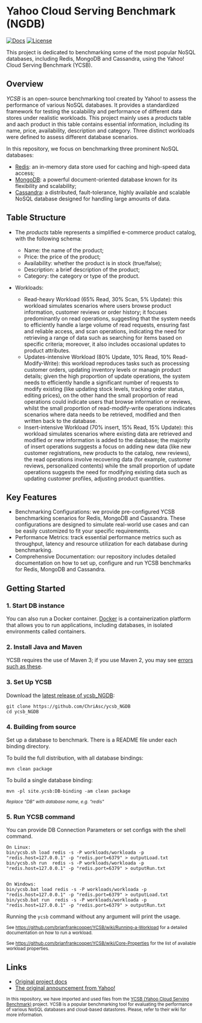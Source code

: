# Yahoo Cloud Serving Benchmark (NGDB)

[![Docs](https://img.shields.io/badge/docs-reference-blue.svg)](https://github.com/brianfrankcooper/YCSB/wiki)
[![License](https://img.shields.io/badge/license-Apache--2.0-green.svg)](https://github.com/ChriAsc/ycsb_NGDB/blob/main/LICENSE.txt)

This project is dedicated to benchmarking some of the most popular NoSQL databases, including Redis, MongoDB and Cassandra, using the Yahoo! Cloud Serving Benchmark (YCSB).


## Overview

*YCSB* is an open-source benchmarking tool created by Yahoo! to assess the performance of various NoSQL databases. It provides a standardized framework for testing the scalability and performance of different data stores under realistic workloads. This project mainly uses a *products* table and aach product in this table contains essential information, including its name, price, availability, description and category. Three distinct workloads were defined to assess different database scenarios.

In this repository, we focus on benchmarking three prominent NoSQL databases:
- [Redis](https://redis.io): an in-memory data store used for caching and high-speed data access;
- [MongoDB](https://www.mongodb.com): a powerful document-oriented database known for its flexibility and scalability;
- [Cassandra](https://cassandra.apache.org/_/index.html): a distributed, fault-tolerance, highly available and scalable NoSQL database designed for handling large amounts of data.


## Table Structure

- The *products* table represents a simplified e-commerce product catalog, with the following schema:
    - Name: the name of the product;
    - Price: the price of the product;
    - Availability: whether the product is in stock (true/false);
    - Description: a brief description of the product;
    - Category: the category or type of the product.

- Workloads:

    - Read-heavy Workload (65% Read, 30% Scan, 5% Update): this workload simulates scenarios where users browse product information, customer reviews or order history; it focuses predominantly on read operations, suggesting that the system needs to efficiently handle a large volume of read requests, ensuring fast and reliable access, and scan operations, indicating the need for retrieving a range of data such as searching for items based on specific criteria; moreover, it also includes occasional updates to product attributes.
    - Updates-intensive Workload (80% Update, 10% Read, 10% Read-Modify-Write): this workload reproduces tasks such as processing customer orders, updating inventory levels or managin product details; given the high proportion of update operations, the system needs to efficiently handle a significant number of requests to modify existing (like updating stock levels, tracking order status, editing prices), on the other hand the small proportion of read operations could indicate users that browse information or reviews, whilst the small proportion of read-modify-write operations indicates scenarios where data needs to be retrieved, modified and then written back to the database.
    - Insert-intensive Workload (70% insert, 15% Read, 15% Update): this workload simulates scenarios where existing data are retrieved and modified or new information is added to the database; the majority of insert operations suggests a focus on adding new data (like new customer registrations, new products to the catalog, new reviews), the read operations involve recovering data (for example, customer reviews, personalized contents) while the small proportion of update operations suggests the need for modifying existing data such as updating customer profiles, adjusting product quantities.

## Key Features

- Benchmarking Configurations: we provide pre-configured YCSB benchmarking scenarios for Redis, MongoDB and Cassandra. These configurations are designed to simulate real-world use cases and can be easily customized to fit your specific requirements.
- Performance Metrics: track essential performance metrics such as throughput, latency and resource utilization for each database during benchmarking.
- Comprehensive Documentation: our repository includes detailed documentation on how to set up, configure and run YCSB benchmarks for Redis, MongoDB and Cassandra.


## Getting Started

### 1. Start DB instance
You can also run a Docker container. [Docker](https://www.docker.com/) is a containerization platform that allows you to run applications, including databases, in isolated environments called containers. 

### 2. Install Java and Maven
YCSB requires the use of Maven 3; if you use Maven 2, you may see [errors such as these](https://github.com/brianfrankcooper/YCSB/issues/406).

### 3. Set Up YCSB
Download the [latest release of ycsb_NGDB](https://github.com/ChriAsc/ycsb_NGDB/releases):

    git clone https://github.com/ChriAsc/ycsb_NGDB
    cd ycsb_NGDB
    
    
### 4. Building from source
Set up a database to benchmark. There is a README file under each binding directory.

To build the full distribution, with all database bindings:

    mvn clean package

To build a single database binding:

    mvn -pl site.ycsb:DB-binding -am clean package
    
<sub>*Replace "DB" with database name, e.g. "redis"*</sub>

### 5. Run YCSB command
You can provide DB Connection Parameters or set configs with the shell command.

    On Linux:
    bin/ycsb.sh load redis -s -P workloads/workloada -p "redis.host=127.0.0.1" -p "redis.port=6379" > outputLoad.txt
    bin/ycsb.sh run  redis -s -P workloads/workloada -p "redis.host=127.0.0.1" -p "redis.port=6379" > outputRun.txt

    
    On Windows:
    bin/ycsb.bat load redis -s -P workloads/workloada -p "redis.host=127.0.0.1" -p "redis.port=6379" > outputLoad.txt
    bin/ycsb.bat run  redis -s -P workloads/workloada -p "redis.host=127.0.0.1" -p "redis.port=6379" > outputRun.txt

  Running the `ycsb` command without any argument will print the usage. 
   
  <sub>See https://github.com/brianfrankcooper/YCSB/wiki/Running-a-Workload for a detailed documentation on how to run a workload.</sub>
  
  <sub>See https://github.com/brianfrankcooper/YCSB/wiki/Core-Properties for the list of available workload properties.</sub>


Links
-----

* [Original project docs](https://github.com/brianfrankcooper/YCSB/wiki)
* [The original announcement from Yahoo!](https://labs.yahoo.com/news/yahoo-cloud-serving-benchmark/)

<sub>In this repository, we have imported and used files from the [YCSB (Yahoo Cloud Serving Benchmark)](https://github.com/brianfrankcooper/YCSB) project. YCSB is a popular benchmarking tool for evaluating the performance of various NoSQL databases and cloud-based datastores. Please, refer to their wiki for more information. </sub> 

